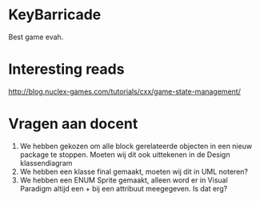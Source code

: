 # KeyBarricade
Best game evah.

# Interesting reads
http://blog.nuclex-games.com/tutorials/cxx/game-state-management/

# Vragen aan docent
1.  We hebben gekozen om alle block gerelateerde objecten in een nieuw package te stoppen. Moeten wij dit ook uittekenen in de Design klassendiagram
2.  We hebben een klasse final gemaakt, moeten wij dit in UML noteren?
3.  We hebben een ENUM Sprite gemaakt, alleen word er in Visual Paradigm altijd een + bij een attribuut meegegeven. Is dat erg?
